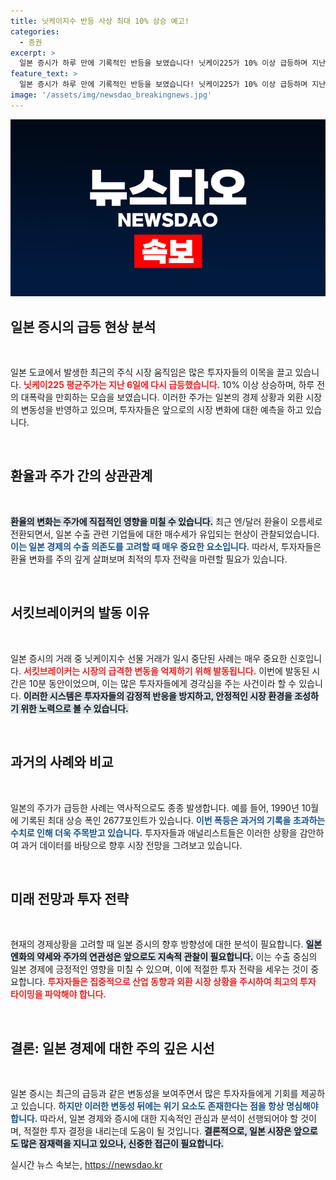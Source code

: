 ```yaml
---
title: 닛케이지수 반등 사상 최대 10% 상승 예고!
categories:
  - 증권
excerpt: >
  일본 증시가 하루 만에 기록적인 반등을 보였습니다! 닛케이225가 10% 이상 급등하며 지난 1990년 이후 최대 상승 폭을 기록했습니다. 환율 변화와 매수세 유입이 이끌어낸 놀라운 주가 상승, 그 배경이 궁금하다면 클릭해 보세요!
feature_text: >
  일본 증시가 하루 만에 기록적인 반등을 보였습니다! 닛케이225가 10% 이상 급등하며 지난 1990년 이후 최대 상승 폭을 기록했습니다. 환율 변화와 매수세 유입이 이끌어낸 놀라운 주가 상승, 그 배경이 궁금하다면 클릭해 보세요!
image: '/assets/img/newsdao_breakingnews.jpg'
---
```


<p><img src="/assets/img/newsdao_breakingnews.jpg" alt="bookingtag 속보" /></p>

<h2 data-ke-size="size26">일본 증시의 급등 현상 분석</h2>

<p data-ke-size="size16">&nbsp;</p>

<p>일본 도쿄에서 발생한 최근의 주식 시장 움직임은 많은 투자자들의 이목을 끌고 있습니다. <b><span style="color: #ee2323;">닛케이225 평균주가는 지난 6일에 다시 급등했습니다.</span></b> 10% 이상 상승하며, 하루 전의 대폭락을 만회하는 모습을 보였습니다. 이러한 주가는 일본의 경제 상황과 외환 시장의 변동성을 반영하고 있으며, 투자자들은 앞으로의 시장 변화에 대한 예측을 하고 있습니다.</p>

<p data-ke-size="size16">&nbsp;</p>

<h2 data-ke-size="size26">환율과 주가 간의 상관관계</h2>

<p data-ke-size="size16">&nbsp;</p>

<p><b><span style="background-color: #21538527;">환율의 변화는 주가에 직접적인 영향을 미칠 수 있습니다.</span></b> 최근 엔/달러 환율이 오름세로 전환되면서, 일본 수출 관련 기업들에 대한 매수세가 유입되는 현상이 관찰되었습니다. <b><span style="color: #1a5490;">이는 일본 경제의 수출 의존도를 고려할 때 매우 중요한 요소입니다.</span></b> 따라서, 투자자들은 환율 변화를 주의 깊게 살펴보며 최적의 투자 전략을 마련할 필요가 있습니다.</p>

<p data-ke-size="size16">&nbsp;</p>

<h2 data-ke-size="size26">서킷브레이커의 발동 이유</h2>

<p data-ke-size="size16">&nbsp;</p>

<p>일본 증시의 거래 중 닛케이지수 선물 거래가 일시 중단된 사례는 매우 중요한 신호입니다. <b><span style="color: #ee2323;">서킷브레이커는 시장의 급격한 변동을 억제하기 위해 발동됩니다.</span></b> 이번에 발동된 시간은 10분 동안이었으며, 이는 많은 투자자들에게 경각심을 주는 사건이라 할 수 있습니다. <b><span style="background-color: #21538527;">이러한 시스템은 투자자들의 감정적 반응을 방지하고, 안정적인 시장 환경을 조성하기 위한 노력으로 볼 수 있습니다.</span></b></p>

<p data-ke-size="size16">&nbsp;</p>

<h2 data-ke-size="size26">과거의 사례와 비교</h2>

<p data-ke-size="size16">&nbsp;</p>

<p>일본의 주가가 급등한 사례는 역사적으로도 종종 발생합니다. 예를 들어, 1990년 10월에 기록된 최대 상승 폭인 2677포인트가 있습니다. <b><span style="color: #1a5490;">이번 폭등은 과거의 기록을 초과하는 수치로 인해 더욱 주목받고 있습니다.</span></b> 투자자들과 애널리스트들은 이러한 상황을 감안하여 과거 데이터를 바탕으로 향후 시장 전망을 그려보고 있습니다.</p>

<p data-ke-size="size16">&nbsp;</p>

<h2 data-ke-size="size26">미래 전망과 투자 전략</h2>

<p data-ke-size="size16">&nbsp;</p>

<p>현재의 경제상황을 고려할 때 일본 증시의 향후 방향성에 대한 분석이 필요합니다. <b><span style="background-color: #21538527;">일본 엔화의 약세와 주가의 연관성은 앞으로도 지속적 관찰이 필요합니다.</span></b> 이는 수출 중심의 일본 경제에 긍정적인 영향을 미칠 수 있으며, 이에 적절한 투자 전략을 세우는 것이 중요합니다. <b><span style="color: #ee2323;">투자자들은 집중적으로 산업 동향과 외환 시장 상황을 주시하여 최고의 투자 타이밍을 파악해야 합니다.</span></b></p>

<p data-ke-size="size16">&nbsp;</p>

<h2 data-ke-size="size26">결론: 일본 경제에 대한 주의 깊은 시선</h2>

<p data-ke-size="size16">&nbsp;</p>

<p>일본 증시는 최근의 급등과 같은 변동성을 보여주면서 많은 투자자들에게 기회를 제공하고 있습니다. <b><span style="color: #1a5490;">하지만 이러한 변동성 뒤에는 위기 요소도 존재한다는 점을 항상 명심해야 합니다.</span></b> 따라서, 일본 경제와 증시에 대한 지속적인 관심과 분석이 선행되어야 할 것이며, 적절한 투자 결정을 내리는데 도움이 될 것입니다. <b><span style="background-color: #21538527;">결론적으로, 일본 시장은 앞으로도 많은 잠재력을 지니고 있으나, 신중한 접근이 필요합니다.</span></b></p>
실시간 뉴스 속보는, <a href="https://newsdao.kr" rel="dofollow">https://newsdao.kr</a>


